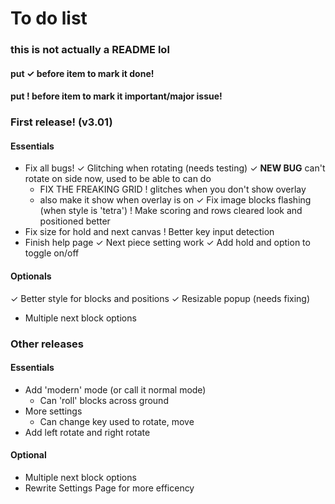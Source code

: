 # To do list
### this is not actually a README lol
#### put ✓ before item to mark it done!
#### put ! before item to mark it important/major issue!

### First release! (v3.01)
#### Essentials
* Fix all bugs!
  ✓ Glitching when rotating (needs testing)
  ✓ **NEW BUG** can't rotate on side now, used to be able to can do
  * FIX THE FREAKING GRID
   ! glitches when you don't show overlay
   * also make it show when overlay is on
  ✓ Fix image blocks flashing (when style is 'tetra')
! Make scoring and rows cleared look and positioned better
* Fix size for hold and next canvas
! Better key input detection
* Finish help page
✓ Next piece setting work
✓ Add hold and option to toggle on/off
#### Optionals
✓ Better style for blocks and positions
✓ Resizable popup (needs fixing)
* Multiple next block options

### Other releases
#### Essentials
* Add 'modern' mode (or call it normal mode)
  * Can 'roll' blocks across ground
* More settings
  * Can change key used to rotate, move
* Add left rotate and right rotate
#### Optional
* Multiple next block options
* Rewrite Settings Page for more efficency
